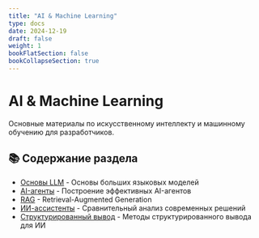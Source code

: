 ```yaml
---
title: "AI & Machine Learning"
type: docs
date: 2024-12-19
draft: false
weight: 1
bookFlatSection: false
bookCollapseSection: true
---
```


# AI & Machine Learning

Основные материалы по искусственному интеллекту и машинному обучению для разработчиков.

## 📚 Содержание раздела

- [Основы LLM](/docs/ai-ml/llm-basics/) - Основы больших языковых моделей
- [AI-агенты](/docs/ai-ml/ai-agents/) - Построение эффективных AI-агентов
- [RAG](/docs/ai-ml/rag/) - Retrieval-Augmented Generation
- [ИИ-ассистенты](/docs/ai-ml/ai-assistants/) - Сравнительный анализ современных решений
- [Структурированный вывод](/docs/ai-ml/structured-output/) - Методы структурированного вывода для ИИ
